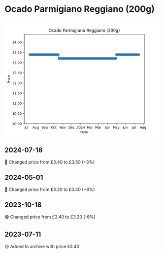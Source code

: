 # Ocado Parmigiano Reggiano (200g)
![](charts/product-57272011.png)
## 2024-07-18
🔴 Changed price from £3.40 to £3.50 (+3%)
## 2024-05-01
🔴 Changed price from £3.20 to £3.40 (+6%)
## 2023-10-18
🟢 Changed price from £3.40 to £3.20 (-6%)
## 2023-07-11
🟡 Added to archive with price £3.40